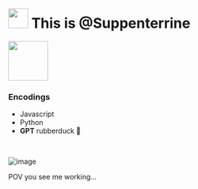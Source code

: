 # <img src="https://user-images.githubusercontent.com/23054541/233565138-2033508a-48a9-4110-ae05-bed96db61f1e.png" width="40" /> This is @Suppenterrine

<img src="https://user-images.githubusercontent.com/23054541/233567143-8aca62a3-9571-4bc6-a3ff-d99ef9bd37fe.png" width="80" /> 

### Encodings
 - Javascript
 - Python
- **GPT** rubberduck 🦆

<br>


![image](https://media.giphy.com/media/fsoCk5kgOcYMM/giphy.gif)

POV you see me working...

<!---
Suppenterrine/Suppenterrine is a ✨ special ✨ repository because its `README.md` (this file) appears on your GitHub profile.
You can click the Preview link to take a look at your changes.
--->
